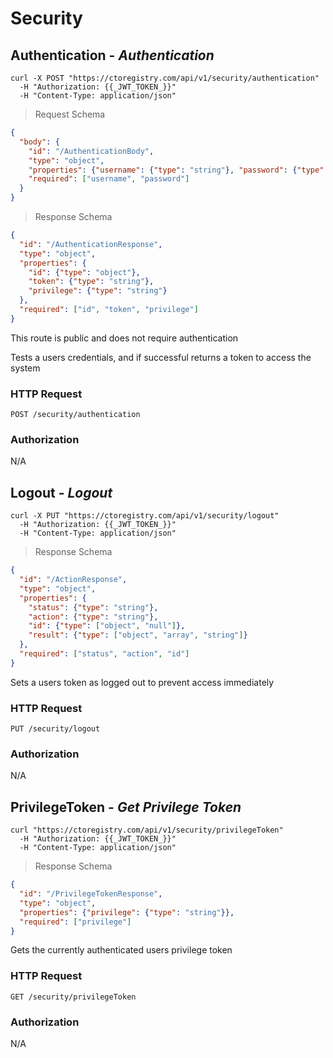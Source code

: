 
# Security


## Authentication - <em>Authentication</em>


```shell
curl -X POST "https://ctoregistry.com/api/v1/security/authentication"  
  -H "Authorization: {{_JWT_TOKEN_}}"  
  -H "Content-Type: application/json"
```

> Request Schema

```json
{
  "body": {
    "id": "/AuthenticationBody",
    "type": "object",
    "properties": {"username": {"type": "string"}, "password": {"type": "string"}},
    "required": ["username", "password"]
  }
}
```


> Response Schema

```json
{
  "id": "/AuthenticationResponse",
  "type": "object",
  "properties": {
    "id": {"type": "object"},
    "token": {"type": "string"},
    "privilege": {"type": "string"}
  },
  "required": ["id", "token", "privilege"]
}
```



<aside class="notice">This route is public and does not require authentication</aside>


Tests a users credentials, and if successful returns a token to access the system

### HTTP Request

`POST /security/authentication`



### Authorization
 
N/A

## Logout - <em>Logout</em>


```shell
curl -X PUT "https://ctoregistry.com/api/v1/security/logout"  
  -H "Authorization: {{_JWT_TOKEN_}}"  
  -H "Content-Type: application/json"
```

> Response Schema

```json
{
  "id": "/ActionResponse",
  "type": "object",
  "properties": {
    "status": {"type": "string"},
    "action": {"type": "string"},
    "id": {"type": ["object", "null"]},
    "result": {"type": ["object", "array", "string"]}
  },
  "required": ["status", "action", "id"]
}
```


Sets a users token as logged out to prevent access immediately

### HTTP Request

`PUT /security/logout`



### Authorization
 
N/A

## PrivilegeToken - <em>Get Privilege Token</em>


```shell
curl "https://ctoregistry.com/api/v1/security/privilegeToken"  
  -H "Authorization: {{_JWT_TOKEN_}}"  
  -H "Content-Type: application/json"
```

> Response Schema

```json
{
  "id": "/PrivilegeTokenResponse",
  "type": "object",
  "properties": {"privilege": {"type": "string"}},
  "required": ["privilege"]
}
```


Gets the currently authenticated users privilege token

### HTTP Request

`GET /security/privilegeToken`



### Authorization
 
N/A